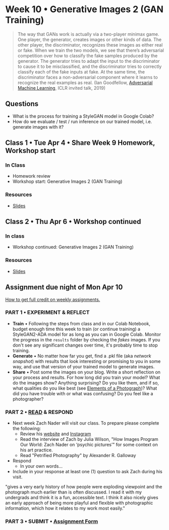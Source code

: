 # Week 10 •  Generative Images 2 (GAN Training)

>The way that GANs work is actually via a two-player minimax game. One player, the generator, creates images or other kinds of data. The other player, the discriminator, recognizes these images as either real or fake. When we train the two models, we see that there’s adversarial competition over how to classify the fake samples produced by the generator. The generator tries to adapt the input to the discriminator to cause it to be misclassified, and the discriminator tries to correctly classify each of the fake inputs at fake. At the same time, the discriminator faces a non-adversarial component where it learns to recognize the real examples as real. (Ian Goodfellow, [Adversarial Machine Learning](https://www.youtube.com/watch?v=sucqskXRkss), ICLR invited talk, 2019)

## Questions

- What is the process for training a StyleGAN model in Google Colab?
- How do we evaluate / test / run inference on our trained model, i.e. generate
  images with it?

## Class 1 • Tue Apr 4 • Share Week 9 Homework, Workshop start

### In Class

- Homework review
- Workshop start: Generative Images 2 (GAN Training)

### Resources

- [Slides](https://drive.google.com/drive/u/1/folders/1bp6ZJ3krohBmhxB699nj1edjueV8w-EO)

## Class 2 • Thu Apr 6 • Workshop continued

### In class

- Workshop continued: Generative Images 2 (GAN Training)

### Resources

- [Slides](https://drive.google.com/drive/u/1/folders/1bp6ZJ3krohBmhxB699nj1edjueV8w-EO)

## Assignment due night of Mon Apr 10

[How to get full credit on weekly assignments.](https://github.com/ellennickles/xphoto-s23#overview-of-assignments)

### PART 1 • EXPERIMENT & REFLECT

- **Train** • Following the steps from class and in our Colab Notebook, budget
  enough time this week to train (or continue training) a StyleGAN2-ADA model
  for as long as you can in Google Colab. Monitor the progress in the `results`
  folder by checking the *fakes* images. If you don't see any significant
  changes over time, it's probably time to stop training.
- **Generate** • No matter how far you get, find a .pkl file (aka *network
  snapshot*) with results that look interesting or promising to you in some way,
  and use that version of your trained model to generate images.
- **Share** • Post some the images on your blog. Write a short reflection on
  your process and results. For how long did you train your model? What do the
  images show? Anything surprising? Do you like them, and if so, what qualities
  do you like best (see [Elements of a
  Photograph](https://github.com/ellennickles/xphoto-s22/blob/main/resources/photograph-elements.md))?
  What did you have trouble with or what was confusing? Do you feel like a
  photographer?

### PART 2 • [READ](https://drive.google.com/drive/u/1/folders/1bp6ZJ3krohBmhxB699nj1edjueV8w-EO) & RESPOND

- Next week Zach Nader will visit our class. To prepare please complete the
  following:
  - Review his [website](https://www.zachnader.art/) and
    [Instagram](https://www.instagram.com/znader/)
  - Read the interview of Zach by Julia Wilson, "How Images Program Our
    World: Zach Nader on ‘psychic pictures’" for some context on his art
    practice.
  - Read "Petrified Photography" by Alexander R. Galloway
- Respond
  - In your own words...
- Include in your response at least one (1) question to ask Zach during his
  visit.

"gives a very early history of how people were exploding viewpoint and the photograph much earlier than is often discussed. I read it with my undergrads and think it is a fun, accessible text. I think it also nicely gives an early approach of being more playful and flexible with photographic information, which how it relates to my work most easily."

### PART 3 • SUBMIT • [Assignment Form](https://forms.gle/bT1L7qHnrvmQ23sN9)

